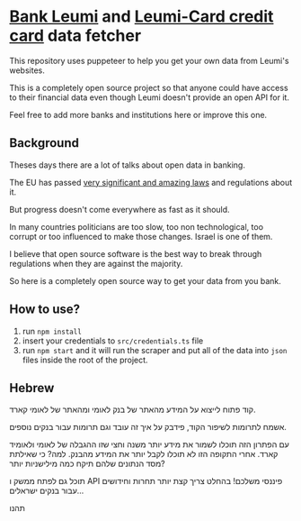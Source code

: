 # [Bank Leumi](https://www.leumi.co.il/) and [Leumi-Card credit card](https://www.leumi-card.co.il/) data fetcher

This repository uses puppeteer to help you get your own data from Leumi's websites.

This is a completely open source project so that anyone could have access to their financial data even though Leumi doesn't provide an open API for it.

Feel free to add more banks and institutions here or improve this one.

## Background

Theses days there are a lot of talks about open data in banking.

The EU has passed [very significant and amazing laws](https://medium.freecodecamp.org/sick-of-your-banks-lame-app-open-banking-promises-more-9770cad2448c) and regulations about it.

But progress doesn't come everywhere as fast as it should.

In many countries politicians are too slow, too non technological, too corrupt or too influenced to make those changes.
Israel is one of them.

I believe that open source software is the best way to break through regulations when they are against the majority.

So here is a completely open source way to get your data from you bank.    


## How to use?

1. run `npm install`
2. insert your credentials to `src/credentials.ts` file
3. run `npm start` and it will run the scraper and put all of the data into `json` files inside the root of the project.

## Hebrew
קוד פתוח לייצוא על המידע מהאתר של בנק לאומי ומהאתר של לאומי קארד.

אשמח לתרומות לשיפור הקוד, פידבק על איך זה עובד וגם תרומות עבור בנקים נוספים.

עם הפתרון הזה תוכלו לשמור את מידע יותר משנה וחצי שזו ההגבלה של לאומי ולאומיד קארד.
אחרי התקופה הזו לא תוכלו לקבל יותר את המידע מהבנק. למה?  כי שאילתת מסד הנתונים שלהם תיקח כמה מילישניות יותר?

תוכל גם לפתח ממשק ו API פיננסי משלכם! 
בהחלט צריך קצת יותר תחרות וחידושים עבור בנקים ישראלים...

תהנו
